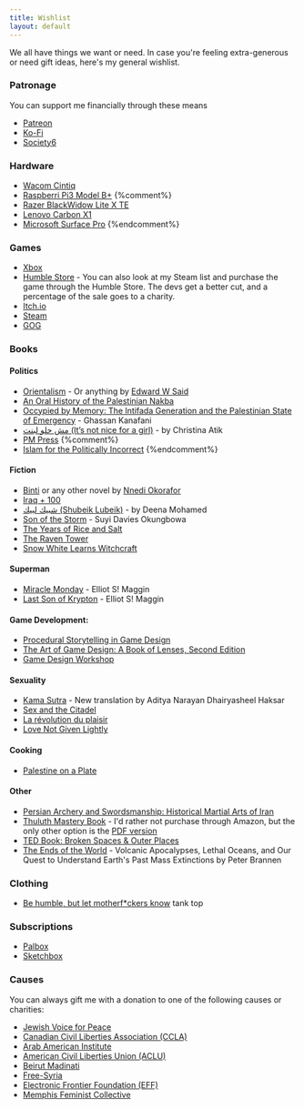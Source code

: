 ```yaml
---
title: Wishlist
layout: default
---
```


We all have things we want or need. In case you're feeling extra-generous or need gift ideas, here's my general wishlist.

### Patronage
You can support me financially through these means
* [Patreon](https://patreon.com/mstfacmly)
* [Ko-Fi](https://ko-fi.com/mstfacmly)
* [Society6](https://society6.com/mstfacmly)

### Hardware
* [Wacom Cintiq](https://wacom.com/en-us/products/pen-displays/wacom-cintiq-pro-24)
* [Raspberri Pi3 Model B+](https://www.raspberrypi.org/products/raspberry-pi-3-model-b-plus)
{%comment%}
* [Razer BlackWidow Lite X TE](https://www.razer.com/ca-en/gaming-keyboards-keypads/razer-blackwidow-x-tournament-edition)
* [Lenovo Carbon X1](https://www.lenovo.com/ca/en/laptops/thinkpad/thinkpad-x/ThinkPad-X1-Carbon-6th-Gen/p/22TP2TXX16G)
* [Microsoft Surface Pro](https://www.microsoft.com/en-ca/p/surface-pro-6)
{%endcomment%}

### Games
* [Xbox](https://www.microsoft.com/en-ca/store/wishlist)
* [Humble Store](https://www.humblebundle.com/store/wishlist/39099216) - You can also look at my Steam list and purchase the game through the Humble Store. The devs get a better cut, and a percentage of the sale goes to a charity.
* [Itch.io](https://itch.io/c/41005/wishlist-of-games-i-wish-have-a-linux-release)
* [Steam](https://store.steampowered.com/wishlist/id/mstfacmly/)
* [GOG](https://www.gog.com/u/mchamli/wishlist)

### Books

#### Politics
* [Orientalism](https://www.kobo.com/ca/en/ebook/orientalism-4) - Or anything by [Edward W Said](https://www.kobo.com/ca/en/search?query=edward%20w%20said&fcsearchfield=Author)
* [An Oral History of the Palestinian Nakba](https://www.zedbooks.net/shop/book/an-oral-history-of-the-palestinian-nakba/)
* [Occypied by Memory: The Intifada Generation and the Palestinian State of Emergency](https://mtlshop.drawnandquarterly.com/?q=h.reports.iv&eisbn=DPbziv2lOhv9A4uw8W-2Ew) - Ghassan Kanafani
* [مش حلو لبنت (It’s not nice for a girl)](https://maamoulpress.com/It-s-Not-Nice-For-a-Girl-by-Christina-Atik) - by Christina Atik
* [PM Press](pmpress.org)
{%comment%}
* [Islam for the Politically Incorrect](http://www.gilgamesh-publishing.co.uk/islam-for-the-politically-incorrect.html)
{%endcomment%}

#### Fiction
* [ Binti](https://www.kobo.com/ca/en/ebook/binti) or any other novel by [Nnedi Okorafor](https://www.kobo.com/ca/en/search?query=Nnedi%20Okorafor&fcsearchfield=Author)
* [Iraq + 100](https://www.tor.com/2017/07/27/excerpts-hassan-blasim-iraq-100/)
* [شبيك لبيك (Shubeik Lubeik)](https://maamoulpress.com/Shubeik-Lubeik-By-Deena-Mohamed) - by Deena Mohamed
* [Son of the Storm](https://www.indiebound.org/book/9780316428941) - Suyi Davies Okungbowa
* [The Years of Rice and Salt](https://www.kimstanleyrobinson.info/node/345)
* [The Raven Tower](https://www.kobo.com/ca/en/ebook/the-raven-tower)
* [Snow White Learns Witchcraft](https://www.kobo.com/ca/en/ebook/snow-white-learns-witchcraft-stories-and-poems)

#### Superman
* [Miracle Monday](https://www.amazon.ca/dp/1544943261/ref=cm_sw_r_tw_dp_RT6P7YM0X2ZC7PY5F27W) - Elliot S! Maggin
* [Last Son of Krypton](https://www.amazon.ca/dp/1722244593/ref=cm_sw_r_tw_dp_FD9K47Q23T4D9RP887DY?_encoding=UTF8&psc=1) - Elliot S! Maggin

#### Game Development:
* [Procedural Storytelling in Game Design](https://www.crcpress.com/Procedural-Storytelling-in-Game-Design/Short-Adams/p/book/9781138595309)
* [The Art of Game Design: A Book of Lenses, Second Edition](https://www.crcpress.com/The-Art-of-Game-Design-A-Book-of-Lenses-Second-Edition/Schell-Schell/p/book/9781466598645)
* [Game Design Workshop](https://www.gamedesignworkshop.com/)

#### Sexuality
* [Kama Sutra](https://www.penguinrandomhouse.com/books/310597/kama-sutra-by-vatsyayana/9780143106593) - New translation by Aditya Narayan Dhairyasheel Haksar
* [Sex and the Citadel](https://www.kobo.com/ca/en/ebook/sex-and-the-citadel)
* [La révolution du plaisir](https://www.kobo.com/ca/en/ebook/la-revolution-du-plaisir-1)
* [Love Not Given Lightly](https://www.kobo.com/ca/en/ebook/love-not-given-lightly-1)

#### Cooking
* [Palestine on a Plate](http://www.palestineonaplate.com/)

#### Other
* [Persian Archery and Swordsmanship: Historical Martial Arts of Iran](http://www.moshtaghkhorasani.com/books/persian-archery-and-swordsmanship/)
* [Thuluth Mastery Book](https://www.amazon.com/Arabic-Calligraphy-Mastery-step-step/dp/1539972488/) - I'd rather not purchase through Amazon, but the only other option is the [PDF version](https://omaruddin.samcart.com/products/thuluth-mastery-ebook)
* [TED Book: Broken Spaces & Outer Places](https://www.ted.com/read/ted-books/ted-books-library/broken-spaces-outer-places)
* [The Ends of the World](https://www.kobo.com/ca/en/ebook/the-ends-of-the-world) -  Volcanic Apocalypses, Lethal Oceans, and Our Quest to Understand Earth's Past Mass Extinctions by Peter Brannen

### Clothing
* [Be humble, but let motherf\*ckers know](https://embattledclothing.com/collections/mb-universe/products/be-humble-moon-white-tank-top) tank top

### Subscriptions
* [Palbox](https://www.palbox.org/)
* [Sketchbox](https://getsketchbox.com/)

### Causes
You can always gift me with a donation to one of the following causes or charities:

* [Jewish Voice for Peace](https://jewishvoiceforpeace.org/giving)
* [Canadian Civil Liberties Association (CCLA)](https://ccla.org/give)
* [Arab American Institute](https://aai.nationbuilder.com/aaif_donate)
* [American Civil Liberties Union (ACLU)](https://www.aclu.org/give/fight-back-against-attacks-our-civil-liberties)
* [Beirut Madinati](http://beirutmadinati.com/donate)
* [Free-Syria](http://www.free-syria-foundation.org/donate-fre-syria)
* [Electronic Frontier Foundation (EFF)](https://www.eff.org/donate)
* [Memphis Feminist Collective](http://memphisfeministcollective.org/)
